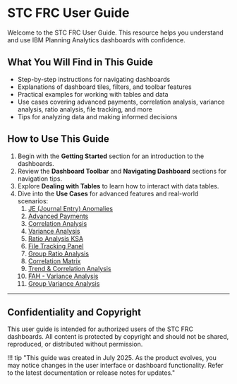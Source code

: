 # **STC FRC User Guide**

Welcome to the STC FRC User Guide. This resource helps you understand and use IBM Planning Analytics dashboards with confidence.

## **What You Will Find in This Guide**

- Step-by-step instructions for navigating dashboards
- Explanations of dashboard tiles, filters, and toolbar features
- Practical examples for working with tables and data
- Use cases covering advanced payments, correlation analysis, variance analysis, ratio analysis, file tracking, and more
- Tips for analyzing data and making informed decisions

## **How to Use This Guide**

1. Begin with the **Getting Started** section for an introduction to the dashboards.
2. Review the **Dashboard Toolbar** and **Navigating Dashboard** sections for navigation tips.
3. Explore **Dealing with Tables** to learn how to interact with data tables.
4. Dive into the **Use Cases** for advanced features and real-world scenarios:
    1. [JE (Journal Entry) Anomalies](./usecases/je_anomalies/index.md)
    2. [Advanced Payments](./usecases/advanced_payments/index.md)
    3. [Correlation Analysis](./usecases/correlation_analysis/index.md)
    4. [Variance Analysis](./usecases/variance_analysis/index.md)
    5. [Ratio Analysis KSA](./usecases/ratio_analysis_ksa/index.md)
    6. [File Tracking Panel](./usecases/file_tracking_panel/index.md)
    7. [Group Ratio Analysis](./usecases/group_ratio_analysis/index.md)
    8. [Correlation Matrix](./usecases/correlation_matrix/index.md)
    9. [Trend & Correlation Analysis](./usecases/trend_correlation_analysis/index.md)
    10. [FAH - Variance Analysis](./usecases/fah_variance_analysis/index.md)
    11. [Group Variance Analysis](./usecases/group_variance_analysis/index.md)

---

## **Confidentiality and Copyright**

This user guide is intended for authorized users of the STC FRC dashboards. All content is protected by copyright and should not be shared, reproduced, or distributed without permission.

!!! tip "This guide was created in July 2025. As the product evolves, you may notice changes in the user interface or dashboard functionality. Refer to the latest documentation or release notes for updates."
